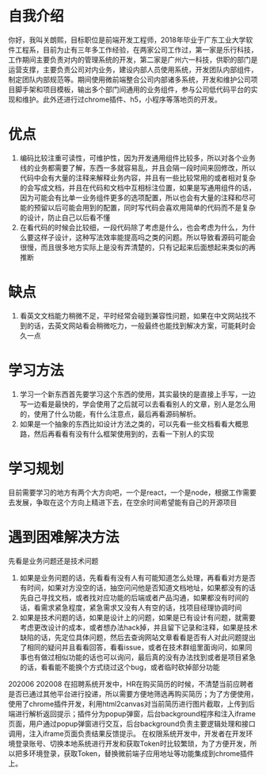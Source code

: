 # 自我介绍
你好，我叫关朗熙，目标职位是前端开发工程师，2018年毕业于广东工业大学软件工程系，目前为止有三年多工作经验，在两家公司工作过，第一家是乐行科技，工作期间主要负责对内的管理系统的开发，第二家是广州六一科技，供职的部门是运营支撑，主要负责公司对内业务，建设内部人员使用系统，开发团队内部组件，制定团队内部规范等。期间使用微前端整合公司内部诸多系统，开发和维护公司项目脚手架和项目模板，输出多个部门间通用的业务组件，参与公司低代码平台的实现和维护。此外还进行过chrome插件、h5，小程序等落地页的开发。

# 优点
1. 编码比较注重可读性，可维护性，因为开发通用组件比较多，所以对各个业务线的业务都需要了解，东西一多就容易乱，并且会隔一段时间来回修改，所以代码中会有大量的注释来解释业务内容，并且有一些比较常用的或者相对复杂的会写成文档，并且在代码和文档中互相标注位置，如果是写通用组件的话，因为可能会有比单一业务组件更多的选项配置，所以也会有大量的注释和尽可能的预留以后可能会用到的配置，同时写代码会喜欢用简单的代码而不是复杂的设计，防止自己以后看不懂
2. 在看代码的时候会比较细，一段代码除了考虑是什么，也会考虑为什么，为什么要这样子设计，这种写法效率能提高吗之类的问题。所以导致看源码可能会很慢，而且很多地方实际上是没有弄清楚的，只有记起来后面想起来类似的再推断

# 缺点
1. 看英文文档能力稍微不足，平时经常会碰到兼容性问题，如果在中文网站找不到的话，去英文网站看会稍微吃力，一般最终也能找到解决方案，可能耗时会久一点

# 学习方法
1. 学习一个新东西首先要学习这个东西的使用，其实最快的是直接上手写，一边写一边看是最快的，学会使用了之后就可以去看看别人的文章，别人是怎么用的，使用了什么功能，有什么注意点，最后再看源码解析。
2. 如果是一个抽象的东西比如设计方法之类的，可以先看一些文档看看大概思路，然后再看看有没有什么框架使用到的，去看一下别人的实现

# 学习规划
目前需要学习的地方有两个大方向吧，一个是react，一个是node，根据工作需要去发展，争取在这个方向上精进下去，在空余时间希望能有自己的开源项目

# 遇到困难解决方法
先看是业务问题还是技术问题
1. 如果是业务问题的话，先看看有没有人有可能知道怎么处理，再看看对方是否有时间，如果对方没空的话，抽空问问他是否知道文档地址，如果都没有的话先自己寻找文档，或者找对应功能的后端或者产品沟通，如果都没有时间的话，看需求紧急程度，紧急需求又没有人有空的话，找项目经理协调时间
2. 如果是技术问题的话，如果是设计上的问题，如果是已有设计有问题，就需要考虑更改设计的成本，或者想办法hack掉，并且留下记录和注释，如果是技术缺陷的话，先定位具体问题，然后去查询网站文章看看是否有人对此问题提出了相同的疑问并且看看回答，看看issue，或者在技术群组里面询问，如果同事也有做过相似功能的话也可以询问，最后真的没有办法找到或者是项目紧急的话，看看能不能换个方式绕过这个bug，或者临时砍掉部分功能


202006 202008
在招聘系统开发中，HR在购买简历的时候，不清楚当前应聘者是否已通过其他平台进行投递，所以需要方便地筛选再购买简历；为了方便使用，使用了chrome插件开发，利用html2canvas对当前简历进行图片截取，上传到后端进行解析返回提示；插件分为popup弹窗，后台background程序和注入iframe页面，用户通过popup弹窗进行交互，后台background负责主要逻辑处理和接口调用，注入iframe页面负责结果反馈提示。
在权限系统开发中，开发者在开发环境登录账号、切换本地系统进行开发和获取Token时比较繁琐，为了方便开发，所以把多环境登录，获取Token，替换微前端子应用地址等功能集成到chrome插件上。